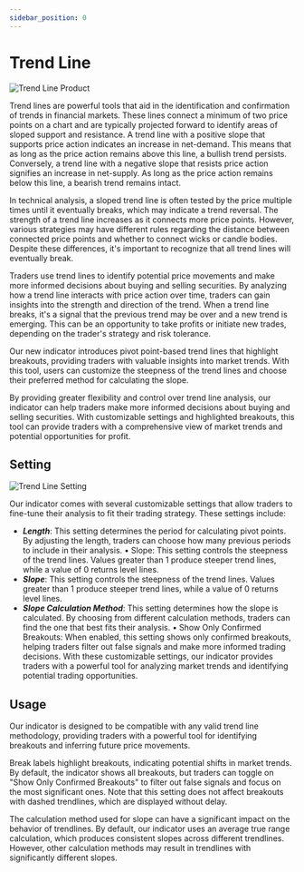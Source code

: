 ```yaml
---
sidebar_position: 0
---
```

# Trend Line

![Trend Line Product](/img/trend-line/overview.png)

Trend lines are powerful tools that aid in the identification and confirmation of trends in financial markets. These lines connect a minimum of two price points on a chart and are typically projected forward to identify areas of sloped support and resistance. A trend line with a positive slope that supports price action indicates an increase in net-demand. This means that as long as the price action remains above this line, a bullish trend persists. Conversely, a trend line with a negative slope that resists price action signifies an increase in net-supply. As long as the price action remains below this line, a bearish trend remains intact.


In technical analysis, a sloped trend line is often tested by the price multiple times until it eventually breaks, which may indicate a trend reversal. The strength of a trend line increases as it connects more price points. However, various strategies may have different rules regarding the distance between connected price points and whether to connect wicks or candle bodies. Despite these differences, it's important to recognize that all trend lines will eventually break.


Traders use trend lines to identify potential price movements and make more informed decisions about buying and selling securities. By analyzing how a trend line interacts with price action over time, traders can gain insights into the strength and direction of the trend. When a trend line breaks, it's a signal that the previous trend may be over and a new trend is emerging. This can be an opportunity to take profits or initiate new trades, depending on the trader's strategy and risk tolerance.


Our new indicator introduces pivot point-based trend lines that highlight breakouts, providing traders with valuable insights into market trends. With this tool, users can customize the steepness of the trend lines and choose their preferred method for calculating the slope.


By providing greater flexibility and control over trend line analysis, our indicator can help traders make more informed decisions about buying and selling securities. With customizable settings and highlighted breakouts, this tool can provide traders with a comprehensive view of market trends and potential opportunities for profit.


## Setting

![Trend Line Setting](/img/trend-line/setting.png)

Our indicator comes with several customizable settings that allow traders to fine-tune their analysis to fit their trading strategy. These settings include:
- **_Length_**: This setting determines the period for calculating pivot points. By adjusting the length, traders can choose how many previous periods to include in their analysis. • Slope: This setting controls the steepness of the trend lines. Values greater than 1 produce steeper trend lines, while a value of 0 returns level lines.
- **_Slope_**: This setting controls the steepness of the trend lines. Values greater than 1 produce steeper trend lines, while a value of 0 returns level lines.
- **_Slope Calculation Method_**: This setting determines how the slope is calculated. By choosing from different calculation methods, traders can find the one that best fits their analysis. • Show Only Confirmed Breakouts: When enabled, this setting shows only confirmed breakouts, helping traders filter out false signals and make more informed trading decisions. With these customizable settings, our indicator provides traders with a powerful tool for analyzing market trends and identifying potential trading opportunities.


## Usage
Our indicator is designed to be compatible with any valid trend line methodology, providing traders with a powerful tool for identifying breakouts and inferring future price movements.

Break labels highlight breakouts, indicating potential shifts in market trends. By default, the indicator shows all breakouts, but traders can toggle on "Show Only Confirmed Breakouts" to filter out false signals and focus on the most significant ones. Note that this setting does not affect breakouts with dashed trendlines, which are displayed without delay.


The calculation method used for slope can have a significant impact on the behavior of trendlines. By default, our indicator uses an average true range calculation, which produces consistent slopes across different trendlines. However, other calculation methods may result in trendlines with significantly different slopes.